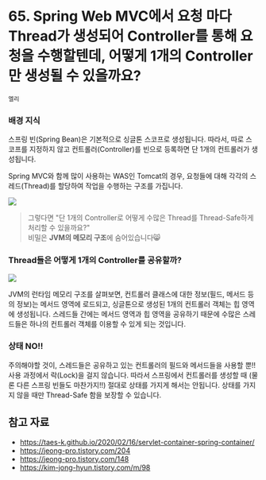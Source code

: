 # 65. Spring Web MVC에서 요청 마다 Thread가 생성되어 Controller를 통해 요청을 수행할텐데, 어떻게 1개의 Controller만 생성될 수 있을까요?

`엘리`

### 배경 지식
스프링 빈(Spring Bean)은 기본적으로 싱글톤 스코프로 생성됩니다. 따라서, 따로 스코프를 지정하지 않고 컨트롤러(Controller)를 빈으로 등록하면 단 1개의 컨트롤러가 생성됩니다. 

Spring MVC와 함께 많이 사용하는 WAS인 Tomcat의 경우, 요청들에 대해 각각의 스레드(Thread)를 할당하여 작업을 수행하는 구조를 가집니다. 

![](https://velog.velcdn.com/images%2Fdeannn%2Fpost%2Fd47876a7-25a9-4ea3-adf5-46b3d5af59c5%2Fimage.png)

> 그렇다면 "단 1개의 Controller로 어떻게 수많은 Thread를 Thread-Safe하게 처리할 수 있을까요?"  
비밀은 **JVM의 메모리 구조**에 숨어있습니다😸

### Thread들은 어떻게 1개의 Controller를 공유할까?

![](https://velog.velcdn.com/images%2Frecordsbeat%2Fpost%2F3124166f-4866-4c78-ad36-12ab04eb08ac%2Fimage.png)

JVM의 런타임 메모리 구조를 살펴보면, 컨트롤러 클래스에 대한 정보(필드, 메서드 등의 정보)는 메서드 영역에 로드되고, 싱글톤으로 생성된 1개의 컨트롤러 객체는 힙 영역에 생성됩니다. 
스레드들 간에는 메서드 영역과 힙 영역을 공유하기 때문에 수많은 스레드들은 하나의 컨트롤러 객체를 이용할 수 있게 되는 것입니다. 

### 상태 NO!!
주의해야할 것이, 스레드들은 공유하고 있는 컨트롤러의 필드와 메서드들을 사용할 뿐!! 사용 과정에서 락(Lock)을 걸지 않습니다. 따라서 스프링에서 컨트롤러를 생성할 때 (물론 다른 스프링 빈들도 마찬가지!!) 절대로 상태를 가지게 해서는 안됩니다. 상태를 가지지 않을 때만 Thread-Safe 함을 보장할 수 있습니다. 

## 참고 자료
- https://taes-k.github.io/2020/02/16/servlet-container-spring-container/
- https://jeong-pro.tistory.com/204
- https://jeong-pro.tistory.com/148
- https://kim-jong-hyun.tistory.com/m/98